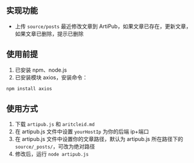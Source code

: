 ## 实现功能

- 上传 `source/posts` 最近修改文章到 ArtiPub，如果文章已存在，更新文章，如果文章已删除，提示已删除

## 使用前提

1. 已安装 npm、node.js
2. 已安装模块 axios，安装命令：

```js
npm install axios
```

## 使用方式

1. 下载 `artipub.js` 和 `aritcleid.md`
2. 在 artipub.js 文件中设置 `yourHostIp` 为你的后端 ip+端口
3. 在 artipub.js 文件中设置你的文章路径，默认为 artipub.js 所在路径下的 `source/_posts/`，可改为绝对路径
4. 修改后，运行 `node artipub.js`

